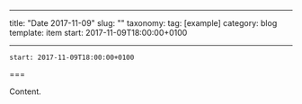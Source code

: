 
---
title: "Date 2017-11-09"
slug: ""
taxonomy:
tag: [example]
category: blog
template: item
start: 2017-11-09T18:00:00+0100

---

``start: 2017-11-09T18:00:00+0100``

===

Content.
